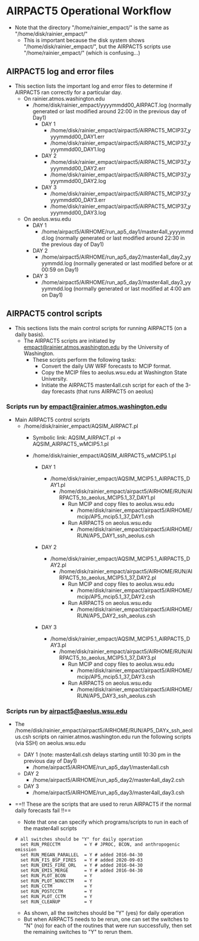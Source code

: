 # AIRPACT5 Operational Workflow

- Note that the directory "/home/rainier_empact/" is the same as "/home/disk/rainier_empact/"
  - This is important because the disk system shows "/home/disk/rainier_empact/", but the AIRPACT5 scripts use "/home/rainier_empact/" (which is confusing...)

## AIRPACT5 log and error files

- This section lists the important log and error files to determine if AIRPACT5 ran correctly for a particular day.
  - On rainier.atmos.washington.edu
    - /home/disk/rainier_empact/yyyymmdd00_AIRPACT.log (normally generated or last modified around 22:00 in the previous day of Day1)
      - DAY 1
        - /home/disk/rainier_empact/airpact5/AIRPACT5_MCIP37_yyyymmdd00_DAY1.err
        - /home/disk/rainier_empact/airpact5/AIRPACT5_MCIP37_yyyymmdd00_DAY1.log 
      - DAY 2
        - /home/disk/rainier_empact/airpact5/AIRPACT5_MCIP37_yyyymmdd00_DAY2.err
        - /home/disk/rainier_empact/airpact5/AIRPACT5_MCIP37_yyyymmdd00_DAY2.log
      - DAY 3
        - /home/disk/rainier_empact/airpact5/AIRPACT5_MCIP37_yyyymmdd00_DAY3.err
        - /home/disk/rainier_empact/airpact5/AIRPACT5_MCIP37_yyyymmdd00_DAY3.log
  - On aeolus.wsu.edu
    - DAY 1
      - /home/airpact5/AIRHOME/run_ap5_day1/master4all_yyyymmdd.log (normally generated or last modified around 22:30 in the previous day of Day1)
    - DAY 2
      - /home/airpact5/AIRHOME/run_ap5_day2/master4all_day2_yyyymmdd.log (normally generated or last modified before or at 00:59 on Day1)
    - DAY 3
      - /home/airpact5/AIRHOME/run_ap5_day3/master4all_day3_yyyymmdd.log (normally generated or last modified at 4:00 am on Day1)

## AIRPACT5 control scripts

- This sections lists the main control scripts for running AIRPACT5 (on a daily basis). 
  - The AIRPACT5 scripts are initiated by empact@rainier.atmos.washington.edu by the University of Washington.
    - These scripts perform the following tasks:
      - Convert the daily UW WRF forecasts to MCIP format.
      - Copy the MCIP files to aeolus.wsu.edu at Washington State University.
      - Initiate the AIRPACT5 master4all.csh script for each of the 3-day forecasts (that runs AIRPACT5 on aeolus)

### Scripts run by empact@rainier.atmos.washington.edu

- Main AIRPACT5 control scripts
  - /home/disk/rainier_empact/AQSIM_AIRPACT.pl
    - Symbolic link: AQSIM_AIRPACT.pl -> AQSIM_AIRPACT5_wMCIP5.1.pl
    - /home/disk/rainier_empact/AQSIM_AIRPACT5_wMCIP5.1.pl

      - DAY 1
        - /home/disk/rainier_empact/AQSIM_MCIP5.1_AIRPACT5_DAY1.pl
          - /home/disk/rainier_empact/airpact5/AIRHOME/RUN/AIRPACT5_to_aeolus_MCIP5.1_37_DAY1.pl
            - Run MCIP and copy files to aeolus.wsu.edu
              - /home/disk/rainier_empact/airpact5/AIRHOME/mcip/AP5_mcip5.1_37_DAY1.csh
            - Run AIRPACT5 on aeolus.wsu.edu
              - /home/disk/rainier_empact/airpact5/AIRHOME/RUN/AP5_DAY1_ssh_aeolus.csh

      - DAY 2
        - /home/disk/rainier_empact/AQSIM_MCIP5.1_AIRPACT5_DAY2.pl
          - /home/disk/rainier_empact/airpact5/AIRHOME/RUN/AIRPACT5_to_aeolus_MCIP5.1_37_DAY2.pl
            - Run MCIP and copy files to aeolus.wsu.edu
              - /home/disk/rainier_empact/airpact5/AIRHOME/mcip/AP5_mcip5.1_37_DAY2.csh
            - Run AIRPACT5 on aeolus.wsu.edu
              - /home/disk/rainier_empact/airpact5/AIRHOME/RUN/AP5_DAY2_ssh_aeolus.csh

      - DAY 3
        - /home/disk/rainier_empact/AQSIM_MCIP5.1_AIRPACT5_DAY3.pl
          - /home/disk/rainier_empact/airpact5/AIRHOME/RUN/AIRPACT5_to_aeolus_MCIP5.1_37_DAY3.pl
            - Run MCIP and copy files to aeolus.wsu.edu
              - /home/disk/rainier_empact/airpact5/AIRHOME/mcip/AP5_mcip5.1_37_DAY3.csh
            - Run AIRPACT5 on aeolus.wsu.edu
              - /home/disk/rainier_empact/airpact5/AIRHOME/RUN/AP5_DAY3_ssh_aeolus.csh

### Scripts run by airpact5@aeolus.wsu.edu

- The /home/disk/rainier_empact/airpact5/AIRHOME/RUN/AP5_DAYx_ssh_aeolus.csh scripts on rainier.atmos.washington.edu run the following scripts (via SSH) on aeolus.wsu.edu
  - DAY 1 (note: master4all.csh delays starting untill 10:30 pm in the previous day of Day1)
    - /home/airpact5/AIRHOME/run_ap5_day1/master4all.csh
  - DAY 2
    - /home/airpact5/AIRHOME/run_ap5_day2/master4all_day2.csh
  - DAY 3
    - /home/airpact5/AIRHOME/run_ap5_day3/master4all_day3.csh

- ==!! These are the scripts that are used to rerun AIRPACT5 if the normal daily forecasts fail !!==
  - Note that one can specify which programs/scripts to run in each of the master4all scripts
  ```
  # all switches should be "Y" for daily operation
    set RUN_PRECCTM         = Y # JPROC, BCON, and anthropogenic emission
    set RUN_MEGAN_PARALLEL  = Y # added 2016-04-30
    set RUN_FIS_BSP_FIRES   = Y # added 2020-09-03
    set RUN_EMIS_FIRE_ORL   = Y # added 2016-04-30
    set RUN_EMIS_MERGE      = Y # added 2016-04-30
    set RUN_PLOT_BCON       = Y
    set RUN_PLOT_NONCCTM    = Y
    set RUN_CCTM            = Y
    set RUN_POSTCCTM        = Y
    set RUN_PLOT_CCTM       = Y
    set RUN_CLEANUP         = Y
  ```

  - As shown, all the switches should be "Y" (yes) for daily operation
  - But when AIRPACT5 needs to be rerun, one can set the switches to "N" (no) for each of the routines that were run successfully, then set the remaining switches to "Y" to rerun them.
